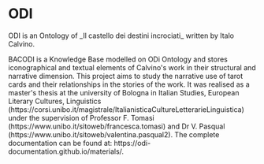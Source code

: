 # ODI
<p>ODI is an Ontology of _Il castello dei destini incrociati_ written by Italo Calvino.</p>
BACODI is a Knowledge Base modelled on ODi Ontology and stores iconographical and textual elements of Calvino's work in their structural and narrative dimension.
This project aims to study the narrative use of tarot cards and their relationships in the stories of the work. 
It was realised as a master's thesis at the university of Bologna in Italian Studies, European Literary Cultures, Linguistics (https://corsi.unibo.it/magistrale/ItalianisticaCultureLetterarieLinguistica) under the supervision of Professor F. Tomasi (https://www.unibo.it/sitoweb/francesca.tomasi) and Dr V. Pasqual (https://www.unibo.it/sitoweb/valentina.pasqual2).
The complete documentation can be found at: https://odi-documentation.github.io/materials/.
